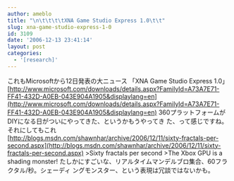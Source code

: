```yaml
---
author: ameblo
title: "\n\t\t\t\tXNA Game Studio Express 1.0\t\t"
slug: xna-game-studio-express-1-0
id: 3109
date: '2006-12-13 23:41:14'
layout: post
categories:
  - '[research]'
---
```


これもMicrosoftから12日発表の大ニュース 「XNA Game Studio Express 1.0」 [http://www.microsoft.com/downloads/details.aspx?FamilyId=A73A7E71-FF41-432D-A0EB-043E904A1905&displaylang=en](http://www.microsoft.com/downloads/details.aspx?FamilyId=A73A7E71-FF41-432D-A0EB-043E904A1905&displaylang=en) 360プラットフォームがDIYになる日がついにやってきた、というかもうやってき た、って感じですね。 それにしてもこれ [http://blogs.msdn.com/shawnhar/archive/2006/12/11/sixty-fractals-per-second.aspx](http://blogs.msdn.com/shawnhar/archive/2006/12/11/sixty-fractals-per-second.aspx) >Sixty fractals per second >The Xbox GPU is a shading monster! たしかにすごいな、リアルタイムマンデルブロ集合、60フラクタル/秒。シェーディ ングモンスター、という表現は冗談ではないかも。